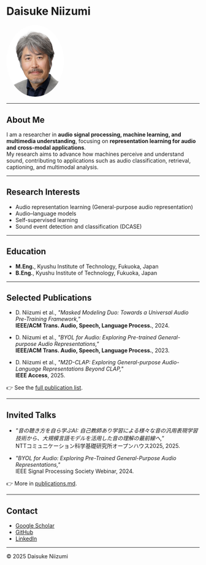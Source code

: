 # Daisuke Niizumi

<img src="profile.jpg" alt="Daisuke Niizumi" width="150" style="border-radius: 50%;">

---

## About Me
I am a researcher in **audio signal processing, machine learning, and multimedia understanding**, focusing on **representation learning for audio and cross-modal applications**.  
My research aims to advance how machines perceive and understand sound, contributing to applications such as audio classification, retrieval, captioning, and multimodal analysis.

---

## Research Interests
- Audio representation learning (General-purpose audio representation)
- Audio–language models
- Self-supervised learning
- Sound event detection and classification (DCASE)

---

## Education
- **M.Eng.**, Kyushu Institute of Technology, Fukuoka, Japan  
- **B.Eng.**, Kyushu Institute of Technology, Fukuoka, Japan  

---

## Selected Publications
- D. Niizumi et al., *"Masked Modeling Duo: Towards a Universal Audio Pre-Training Framework,"*  
  **IEEE/ACM Trans. Audio, Speech, Language Process.**, 2024.  

- D. Niizumi et al., *"BYOL for Audio: Exploring Pre-trained General-purpose Audio Representations,"*  
  **IEEE/ACM Trans. Audio, Speech, Language Process.**, 2023.  

- D. Niizumi et al., *"M2D-CLAP: Exploring General-purpose Audio-Language Representations Beyond CLAP,"*  
  **IEEE Access**, 2025.  

👉 See the [full publication list](publications.md).

---

## Invited Talks
- *"音の聴き方を自ら学ぶAI: 自己教師あり学習による様々な音の汎用表現学習技術から、大規模言語モデルを活用した音の理解の最前線へ,"*  
  NTTコミュニケーション科学基礎研究所オープンハウス2025, 2025.  

- *"BYOL for Audio: Exploring Pre-Trained General-Purpose Audio Representations,"*  
  IEEE Signal Processing Society Webinar, 2024.  

👉 More in [publications.md](publications.md).

---

## Contact
- [Google Scholar](https://scholar.google.co.jp/citations?user=dTEKquEAAAAJ&hl=en)  
- [GitHub](https://github.com/daisukelab/)  
- [LinkedIn](https://www.linkedin.com/in/daisukeniizumi/)  

---

© 2025 Daisuke Niizumi
